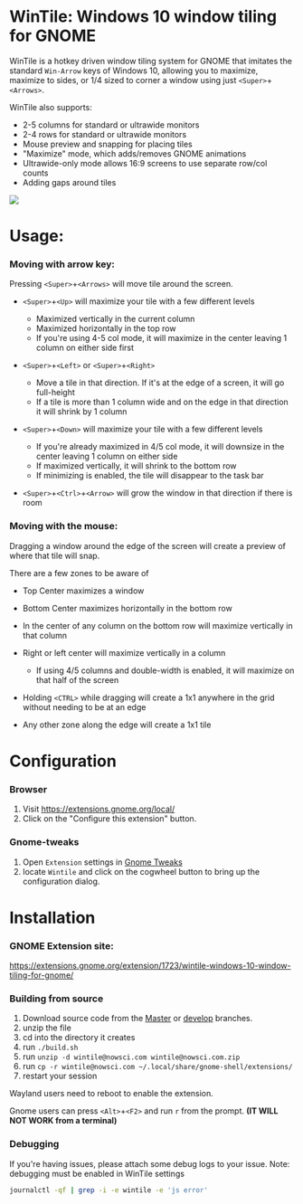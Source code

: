 # WinTile: Windows 10 window tiling for GNOME
WinTile is a hotkey driven window tiling system for GNOME that imitates the
standard `Win-Arrow` keys of Windows 10, allowing you to maximize, maximize
to sides, or 1/4 sized to corner a window using just `<Super>`+`<Arrows>`.

WinTile also supports:
- 2-5 columns for standard or ultrawide monitors
- 2-4 rows for standard or ultrawide monitors
- Mouse preview and snapping for placing tiles
- "Maximize" mode, which adds/removes GNOME animations
- Ultrawide-only mode allows 16:9 screens to use separate row/col counts
- Adding gaps around tiles

<img src='demo.gif'>

# Usage:
### Moving with arrow key:
Pressing `<Super>`+`<Arrows>` will move tile around the screen.
- `<Super>`+`<Up>` will maximize your tile with a few different levels
	- Maximized vertically in the current column
	- Maximized horizontally in the top row
	- If you're using 4-5 col mode, it will maximize in the center leaving 1 column on either side first

- `<Super>`+`<Left>` or `<Super>`+`<Right>`
	- Move a tile in that direction. If it's at the edge of a screen, it will go full-height
	- If a tile is more than 1 column wide and on the edge in that direction
 it will shrink by 1 column

- `<Super>`+`<Down>` will maximize your tile with a few different levels
	- If you're already maximized in 4/5 col mode, it will downsize in the center leaving 1 column on either side
	- If maximized vertically, it will shrink to the bottom row
	- If minimizing is enabled, the tile will disappear to the task bar

- `<Super>`+`<Ctrl>`+`<Arrow>` will grow the window in that direction if there is room

### Moving with the mouse:
Dragging a window around the edge of the screen will create a preview of
where that tile will snap.

There are a few zones to be aware of
- Top Center maximizes a window
- Bottom Center maximizes horizontally in the bottom row
- In the center of any column on the bottom row will maximize vertically in that column
- Right or left center will maximize vertically in a column
    - If using 4/5 columns and double-width is enabled, it will maximize on that half of the screen

- Holding `<CTRL>` while dragging will create a 1x1 anywhere in the grid without needing to be at an edge
- Any other zone along the edge will create a 1x1 tile


# Configuration
### Browser
1. Visit https://extensions.gnome.org/local/
1. Click on the "Configure this extension" button.

### Gnome-tweaks
1. Open `Extension` settings in [Gnome Tweaks](https://gitlab.gnome.org/GNOME/gnome-tweaks)
1. locate `Wintile` and click on the cogwheel button to bring up the configuration dialog.


# Installation
### GNOME Extension site:
https://extensions.gnome.org/extension/1723/wintile-windows-10-window-tiling-for-gnome/

### Building from source
1. Download source code from the [Master](https://github.com/Fmstrat/wintile/archive/refs/heads/master.zip) or [develop](https://github.com/Fmstrat/wintile/archive/refs/heads/develop.zip) branches.
1. unzip the file
1. cd into the directory it creates
1. run `./build.sh`
1. run `unzip -d wintile@nowsci.com wintile@nowsci.com.zip`
1. run `cp -r wintile@nowsci.com ~/.local/share/gnome-shell/extensions/`
1. restart your session

Wayland users need to reboot to enable the extension.

Gnome users can press `<Alt>`+`<F2>` and run `r` from the prompt. **(IT WILL NOT WORK from a terminal)**

### Debugging
If you're having issues, please attach some debug logs to your issue. 
Note: debugging must be enabled in WinTile settings

```bash
journalctl -qf | grep -i -e wintile -e 'js error'
```
